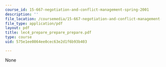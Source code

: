 ```yaml
---
course_id: 15-667-negotiation-and-conflict-management-spring-2001
description: ''
file_location: /coursemedia/15-667-negotiation-and-conflict-management-spring-2001/575e1ee0864ee0cec63e2d1f6b93b403_lec4_prepare_prepare_prepare.pdf
file_type: application/pdf
layout: pdf
title: lec4_prepare_prepare_prepare.pdf
type: course
uid: 575e1ee0864ee0cec63e2d1f6b93b403

---
```

None